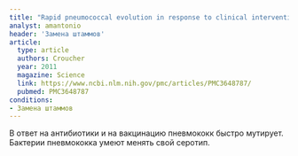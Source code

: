 ```yaml
---
title: "Rapid pneumococcal evolution in response to clinical interventions"
analyst: amantonio
header: 'Замена штаммов'
article:
  type: article
  authors: Croucher
  year: 2011
  magazine: Science
  link: https://www.ncbi.nlm.nih.gov/pmc/articles/PMC3648787/
  pubmed: PMC3648787
conditions:
- Замена штаммов
---
```


В ответ на антибиотики и на вакцинацию пневмококк быстро мутирует. Бактерии пневмококка умеют менять свой серотип.
